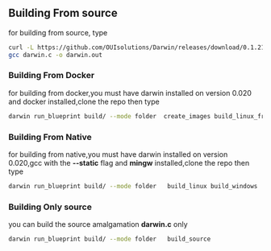 
## Building From source
for building from source,  type
```bash
curl -L https://github.com/OUIsolutions/Darwin/releases/download/0.1.21/darwin.c -o darwin.c &&
gcc darwin.c -o darwin.out
```
### Building From Docker
for building from docker,you must have darwin installed on version 0.020 and docker installed,clone the repo  then type
```bash
darwin run_blueprint build/ --mode folder  create_images build_linux_from_docker build_windows_from_docker
```

### Building From Native
for building from native,you must have darwin installed on version 0.020,gcc with the **--static** flag and **mingw** installed,clone the repo  then type

```bash
darwin run_blueprint build/ --mode folder   build_linux build_windows
```
### Building Only source
you can build the source amalgamation **darwin.c** only
```bash
darwin run_blueprint build/ --mode folder   build_source
```

